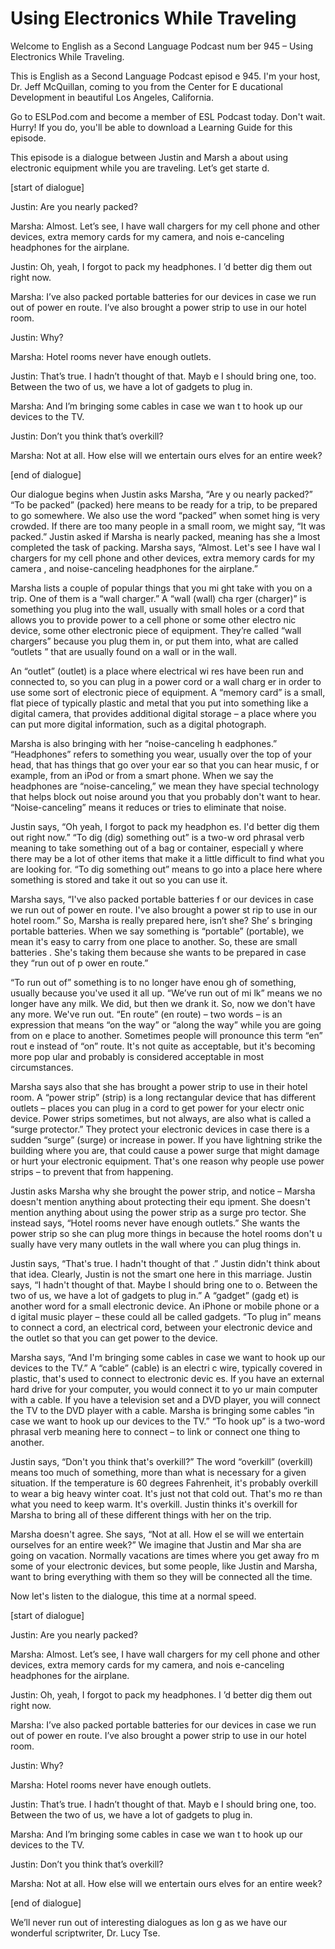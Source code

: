 # Using Electronics While Traveling

Welcome to English as a Second Language Podcast num ber 945 – Using Electronics While Traveling.

This is English as a Second Language Podcast episod e 945. I'm your host, Dr. Jeff McQuillan, coming to you from the Center for E ducational Development in beautiful Los Angeles, California.

Go to ESLPod.com and become a member of ESL Podcast  today. Don't wait. Hurry! If you do, you'll be able to download a Learning Guide for this episode.

This episode is a dialogue between Justin and Marsh a about using electronic equipment while you are traveling. Let’s get starte d.

[start of dialogue]

Justin: Are you nearly packed?

Marsha: Almost. Let’s see, I have wall chargers for  my cell phone and other devices, extra memory cards for my camera, and nois e-canceling headphones for the airplane.

Justin: Oh, yeah, I forgot to pack my headphones. I ’d better dig them out right now.

Marsha: I’ve also packed portable batteries for our  devices in case we run out of power en route. I’ve also brought a power strip to use in our hotel room.

Justin: Why?

Marsha: Hotel rooms never have enough outlets.

Justin: That’s true. I hadn’t thought of that. Mayb e I should bring one, too. Between the two of us, we have a lot of gadgets to plug in.

Marsha: And I’m bringing some cables in case we wan t to hook up our devices to the TV.

Justin: Don’t you think that’s overkill?

Marsha: Not at all. How else will we entertain ours elves for an entire week?

 [end of dialogue]

Our dialogue begins when Justin asks Marsha, “Are y ou nearly packed?” “To be packed” (packed) here means to be ready for a trip,  to be prepared to go somewhere. We also use the word “packed” when somet hing is very crowded. If there are too many people in a small room, we might  say, “It was packed.” Justin asked if Marsha is nearly packed, meaning has she a lmost completed the task of packing. Marsha says, “Almost. Let's see I have wal l chargers for my cell phone and other devices, extra memory cards for my camera , and noise-canceling headphones for the airplane.”

Marsha lists a couple of popular things that you mi ght take with you on a trip. One of them is a “wall charger.” A “wall (wall) cha rger (charger)” is something you plug into the wall, usually with small holes or  a cord that allows you to provide power to a cell phone or some other electro nic device, some other electronic piece of equipment. They’re called “wall  chargers” because you plug them in, or put them into, what are called “outlets ” that are usually found on a wall or in the wall.

An “outlet” (outlet) is a place where electrical wi res have been run and connected to, so you can plug in a power cord or a wall charg er in order to use some sort of electronic piece of equipment. A “memory card” is a  small, flat piece of typically plastic and metal that you put into something like a digital camera, that provides additional digital storage – a place where you can put more digital information, such as a digital photograph.

Marsha is also bringing with her “noise-canceling h eadphones.” “Headphones” refers to something you wear, usually over the top of your head, that has things that go over your ear so that you can hear music, f or example, from an iPod or from a smart phone. When we say the headphones are “noise-canceling,” we mean they have special technology that helps block out noise around you that you probably don't want to hear. “Noise-canceling” means it reduces or tries to eliminate that noise.

Justin says, “Oh yeah, I forgot to pack my headphon es. I'd better dig them out right now.” “To dig (dig) something out” is a two-w ord phrasal verb meaning to take something out of a bag or container, especiall y where there may be a lot of other items that make it a little difficult to find  what you are looking for. “To dig something out” means to go into a place here where something is stored and take it out so you can use it.

Marsha says, “I've also packed portable batteries f or our devices in case we run out of power en route. I've also brought a power st rip to use in our hotel room.” So, Marsha is really prepared here, isn’t she? She’ s bringing portable batteries. When we say something is “portable” (portable), we mean it's easy to carry from one place to another. So, these are small batteries . She's taking them because she wants to be prepared in case they “run out of p ower en route.”

“To run out of” something is to no longer have enou gh of something, usually because you've used it all up. “We’ve run out of mi lk” means we no longer have any milk. We did, but then we drank it. So, now we don't have any more. We've run out. “En route” (en route) – two words – is an expression that means “on the way” or “along the way” while you are going from on e place to another. Sometimes people will pronounce this term “en” rout e instead of “on” route. It's not quite as acceptable, but it's becoming more pop ular and probably is considered acceptable in most circumstances.

Marsha says also that she has brought a power strip  to use in their hotel room. A “power strip” (strip) is a long rectangular device that has different outlets – places you can plug in a cord to get power for your electr onic device. Power strips sometimes, but not always, are also what is called a “surge protector.” They protect your electronic devices in case there is a sudden “surge” (surge) or increase in power. If you have lightning strike the  building where you are, that could cause a power surge that might damage or hurt  your electronic equipment. That's one reason why people use power strips – to prevent that from happening.

Justin asks Marsha why she brought the power strip,  and notice – Marsha doesn't mention anything about protecting their equ ipment. She doesn't mention anything about using the power strip as a surge pro tector. She instead says, “Hotel rooms never have enough outlets.” She wants the power strip so she can plug more things in because the hotel rooms don't u sually have very many outlets in the wall where you can plug things in.

Justin says, “That's true. I hadn't thought of that .” Justin didn't think about that idea. Clearly, Justin is not the smart one here in this marriage. Justin says, “I hadn't thought of that. Maybe I should bring one to o. Between the two of us, we have a lot of gadgets to plug in.” A “gadget” (gadg et) is another word for a small electronic device. An iPhone or mobile phone or a d igital music player – these could all be called gadgets. “To plug in” means to connect a cord, an electrical cord, between your electronic device and the outlet  so that you can get power to the device.

Marsha says, “And I'm bringing some cables in case we want to hook up our devices to the TV.” A “cable” (cable) is an electri c wire, typically covered in plastic, that's used to connect to electronic devic es. If you have an external hard drive for your computer, you would connect it to yo ur main computer with a cable. If you have a television set and a DVD player, you will connect the TV to the DVD player with a cable. Marsha is bringing some cables  “in case we want to hook up our devices to the TV.” “To hook up” is a two-word phrasal verb meaning here to connect – to link or connect one thing to another.

Justin says, “Don't you think that's overkill?” The  word “overkill” (overkill) means too much of something, more than what is necessary for a given situation. If the temperature is 60 degrees Fahrenheit, it's probably  overkill to wear a big heavy winter coat. It's just not that cold out. That's mo re than what you need to keep warm. It's overkill. Justin thinks it's overkill for Marsha to bring all of these different things with her on the trip.

Marsha doesn't agree. She says, “Not at all. How el se will we entertain ourselves for an entire week?” We imagine that Justin and Mar sha are going on vacation. Normally vacations are times where you get away fro m some of your electronic devices, but some people, like Justin and Marsha, want to bring everything with them so they will be connected all the time.

Now let's listen to the dialogue, this time at a normal speed.

[start of dialogue]

Justin: Are you nearly packed?

Marsha: Almost. Let’s see, I have wall chargers for  my cell phone and other devices, extra memory cards for my camera, and nois e-canceling headphones for the airplane.

Justin: Oh, yeah, I forgot to pack my headphones. I ’d better dig them out right now.

Marsha: I’ve also packed portable batteries for our  devices in case we run out of power en route. I’ve also brought a power strip to use in our hotel room.

Justin: Why?

Marsha: Hotel rooms never have enough outlets.

Justin: That’s true. I hadn’t thought of that. Mayb e I should bring one, too. Between the two of us, we have a lot of gadgets to plug in.

Marsha: And I’m bringing some cables in case we wan t to hook up our devices to the TV.

Justin: Don’t you think that’s overkill?

Marsha: Not at all. How else will we entertain ours elves for an entire week?

[end of dialogue]

We’ll never run out of interesting dialogues as lon g as we have our wonderful scriptwriter, Dr. Lucy Tse.

